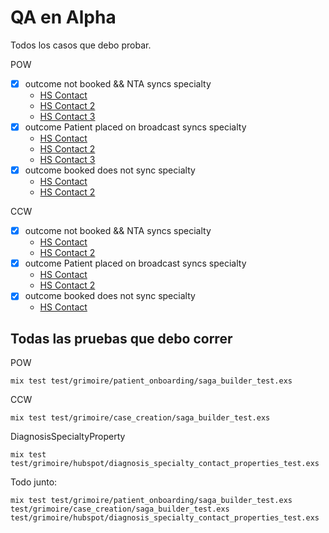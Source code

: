 # QA en Alpha

Todos los casos que debo probar.

POW

- [x] outcome not booked && NTA syncs specialty
	- [HS Contact](https://app.hubspot.com/contacts/7712148/record/0-1/151202252373)
	- [HS Contact 2](https://app.hubspot.com/contacts/7712148/record/0-1/150851711405)
	- [HS Contact 3](https://app.hubspot.com/contacts/7712148/record/0-1/151120050531)
- [x] outcome Patient placed on broadcast syncs specialty
	- [HS Contact](https://app.hubspot.com/contacts/7712148/record/0-1/151093395784) 
	- [HS Contact 2](https://app.hubspot.com/contacts/7712148/record/0-1/151243277184)
	- [HS Contact 3](https://app.hubspot.com/contacts/7712148/record/0-1/151135839238)
- [x] outcome booked does not sync specialty
	- [HS Contact](https://app.hubspot.com/contacts/7712148/record/0-1/151135734119)
	- [HS Contact 2](https://app.hubspot.com/contacts/7712148/record/0-1/150837176214)

CCW

- [x] outcome not booked && NTA syncs specialty
	- [HS Contact](https://app.hubspot.com/contacts/7712148/record/0-1/149268630287)
	- [HS Contact 2](https://app.hubspot.com/contacts/7712148/record/0-1/151074478488)
- [x] outcome Patient placed on broadcast syncs specialty
	- [HS Contact](https://app.hubspot.com/contacts/7712148/record/0-1/151063056007)
	- [HS Contact 2](https://app.hubspot.com/contacts/7712148/record/0-1/147404153404)
- [x] outcome booked does not sync specialty
	- [HS Contact](https://app.hubspot.com/contacts/7712148/record/0-1/111037895816) 

## Todas las pruebas que debo correr

POW
```
mix test test/grimoire/patient_onboarding/saga_builder_test.exs
```

CCW
```
mix test test/grimoire/case_creation/saga_builder_test.exs
```

DiagnosisSpecialtyProperty
```
mix test test/grimoire/hubspot/diagnosis_specialty_contact_properties_test.exs
```

Todo junto:
```
mix test test/grimoire/patient_onboarding/saga_builder_test.exs test/grimoire/case_creation/saga_builder_test.exs test/grimoire/hubspot/diagnosis_specialty_contact_properties_test.exs
```